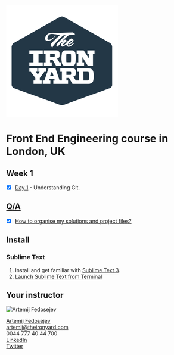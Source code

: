 <img src="tiy-logo.png" alt="The Iron Yard logo" width="300" />

#  Front End Engineering course in London, UK

## Week 1

- [x] [Day 1](week-01/day-01/README.md) - Understanding Git.

## [Q/A](questions-and-answers.md)

- [x] [How to organise my solutions and project files?](questions-and-answers.md#how-to-organise-my-solutions-and-project-files)

## Install

### Sublime Text

1. Install and get familiar with [Sublime Text 3](http://www.sublimetext.com).
2. [Launch Sublime Text from Terminal](http://olivierlacan.com/posts/launch-sublime-text-3-from-the-command-line/)

## Your instructor

<img src="http://artemij.com/images/artemij-fedosejev.jpg" width="250" alt="Artemij Fedosejev" />

[Artemij Fedosejev](http://artemij.com)<br />
artemij@theironyard.com<br />
0044 777 40 44 700<br />
[LinkedIn](http://linkedin.com/in/artemij)<br />
[Twitter](http://twitter.com/artemy)
